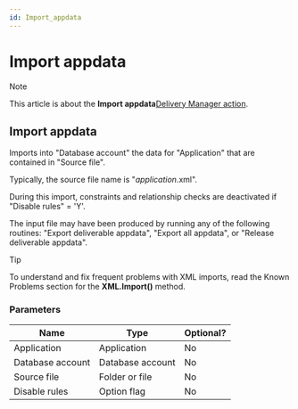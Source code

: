 ```yaml
---
id: Import_appdata
---
```


# Import appdata



> [!NOTE]
> This article is about the **Import appdata**[Delivery Manager action](/docs/Continuous%20delivery/Delivery%20Manager%20actions%20by%20name).

## **Import appdata**

Imports into "Database account" the data for "Application" that are contained in "Source file".

Typically, the source file name is "*application*.xml".

During this import, constraints and relationship checks are deactivated if "Disable rules" = 'Y'.

The input file may have been produced by running any of the following routines: "Export deliverable appdata", "Export all appdata", or "Release deliverable appdata".

> [!TIP]
> To understand and fix frequent problems with XML imports, read the Known Problems section for the **XML.Import()** method.

### Parameters

|**Name**|**Type**|**Optional?**|
|--------|--------|--------|
|Application|Application|No      |
|Database account|Database account|No      |
|Source file|Folder or file|No      |
|Disable rules|Option flag|No      |



 
